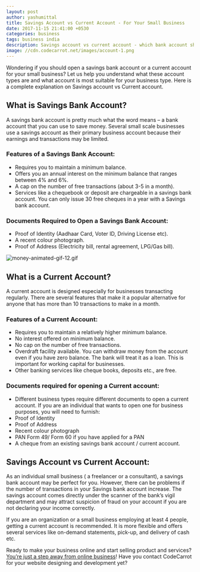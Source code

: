 ```yaml
---
layout: post
author: yashumittal
title: Savings Account vs Current Account - For Your Small Business
date: 2017-11-15 21:41:00 +0530
categories: business
tags: business india
description: Savings account vs current account - which bank account should you get for your small business? Here is everything you need to know!
image: //cdn.codecarrot.net/images/account-1.png
---
```


Wondering if you should open a savings bank account or a current account for your small business? Let us help you understand what these account types are and what account is most suitable for your business type. Here is a complete explanation on Savings account vs Current account.

## What is Savings Bank Account?

A savings bank account is pretty much what the word means – a bank account that you can use to save money. Several small scale businesses use a savings account as their primary business account because their earnings and transactions may be limited.

### Features of a Savings Bank Account:

* Requires you to maintain a minimum balance.
* Offers you an annual interest on the minimum balance that ranges between 4% and 6%.
* A cap on the number of free transactions (about 3-5 in a month).
* Services like a chequebook or deposit are chargeable in a savings bank account. You can only issue 30 free cheques in a year with a Savings bank account.

### Documents Required to Open a Savings Bank Account:

* Proof of Identity (Aadhaar Card, Voter ID, Driving License etc).
* A recent colour photograph.
* Proof of Address (Electricity bill, rental agreement, LPG/Gas bill).

![money-animated-gif-12.gif](//cdn.codecarrot.net/images/money-animated-gif-12.gif)

## What is a Current Account?

A current account is designed especially for businesses transacting regularly. There are several features that make it a popular alternative for anyone that has more than 10 transactions to make in a month.

### Features of a Current Account:

* Requires you to maintain a relatively higher minimum balance.
* No interest offered on minimum balance.
* No cap on the number of free transactions.
* Overdraft facility available. You can withdraw money from the account even if you have zero balance. The bank will treat it as a loan. This is important for working capital for businesses.
* Other banking services like cheque books, deposits etc., are free.

### Documents required for opening a Current account:

* Different business types require different documents to open a current account. If you are an individual that wants to open one for business purposes, you will need to furnish:
* Proof of Identity
* Proof of Address
* Recent colour photograph
* PAN Form 49/ Form 60 if you have applied for a PAN
* A cheque from an existing savings bank account / current account.

## Savings Account vs Current Account:

As an individual small business ( a freelancer or a consultant), a savings bank account may be perfect for you. However, there can be problems if the number of transactions in your Savings bank account increase. The savings account comes directly under the scanner of the bank’s vigil department and may attract suspicion of fraud on your account if you are not declaring your income correctly.

If you are an organization or a small business employing at least 4 people, getting a current account is recommended. It is more flexible and offers several services like on-demand statements, pick-up, and delivery of cash etc.

Ready to make your business online and start selling product and services? [You’re just a step away from online business](//www.codecarrot.net)! Have you contact CodeCarrot for your website designing and development yet?
